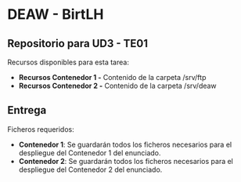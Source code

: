 # DEAW - BirtLH

## Repositorio para UD3 - TE01

Recursos disponibles para esta tarea:

- **Recursos Contenedor 1 -** Contenido de la carpeta /srv/ftp
- **Recursos Contenedor 2 -** Contenido de la carpeta /srv/deaw

## Entrega
Ficheros requeridos:
- **Contenedor 1**: Se guardarán todos los ficheros necesarios para el despliegue del Contenedor 1 del enunciado.
- **Contenedor 2**: Se guardarán todos los ficheros necesarios para el despliegue del Contenedor 2 del enunciado.
